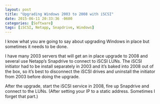 ```yaml
---
layout: post
title: "Upgrading Windows 2003 to 2008 with iSCSI"
date: 2015-06-11 20:33:36 -0600
categories: [Software]
tags: [iSCSI, Netapp, Snapdrive, Windows]
---
```


I know what you are going to say about upgrading Windows in place but sometimes it needs to be done.

I have many 2003 servers that will get an in place upgrade to 2008 and several use Netapp’s Snapdrive to connect to iSCSI LUNs. The iSCSI initiator had to be install separately in 2003 and it’s baked into 2008 out of the box, so it’s best to disconnect the iSCSI drives and uninstall the initiator from 2003 before doing the upgrade.

After the upgrade, start the iSCSI service in 2008, fire up Snapdrive and connect to the LUNs. (After setting your IP to a static address. Sometimes I forget that part.)
